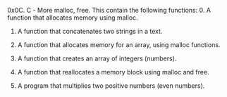 0x0C. C - More malloc, free. This contain the following functions: 0. A function that allocates memory using malloc.

1. A function that concatenates two strings in a text.

2. A function that allocates memory for an array, using malloc functions.

3. A function that creates an array of integers (numbers).

4. A function that reallocates a memory block using malloc and free.

5. A program that multiplies two positive numbers (even numbers).
